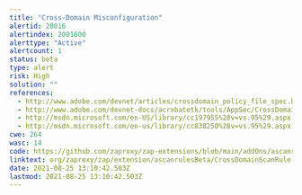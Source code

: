 ```yaml
---
title: "Cross-Domain Misconfiguration"
alertid: 20016
alertindex: 2001600
alerttype: "Active"
alertcount: 1
status: beta
type: alert
risk: High
solution: ""
references:
  - http://www.adobe.com/devnet/articles/crossdomain_policy_file_spec.html
  - http://www.adobe.com/devnet-docs/acrobatetk/tools/AppSec/CrossDomain_PolicyFile_Specification.pdf
  - http://msdn.microsoft.com/en-US/library/cc197955%28v=vs.95%29.aspx
  - http://msdn.microsoft.com/en-us/library/cc838250%28v=vs.95%29.aspx
cwe: 264
wasc: 14
code: https://github.com/zaproxy/zap-extensions/blob/main/addOns/ascanrulesBeta/src/main/java/org/zaproxy/zap/extension/ascanrulesBeta/CrossDomainScanRule.java
linktext: org/zaproxy/zap/extension/ascanrulesBeta/CrossDomainScanRule.java
date: 2021-08-25 13:10:42.503Z
lastmod: 2021-08-25 13:10:42.503Z
---
```

